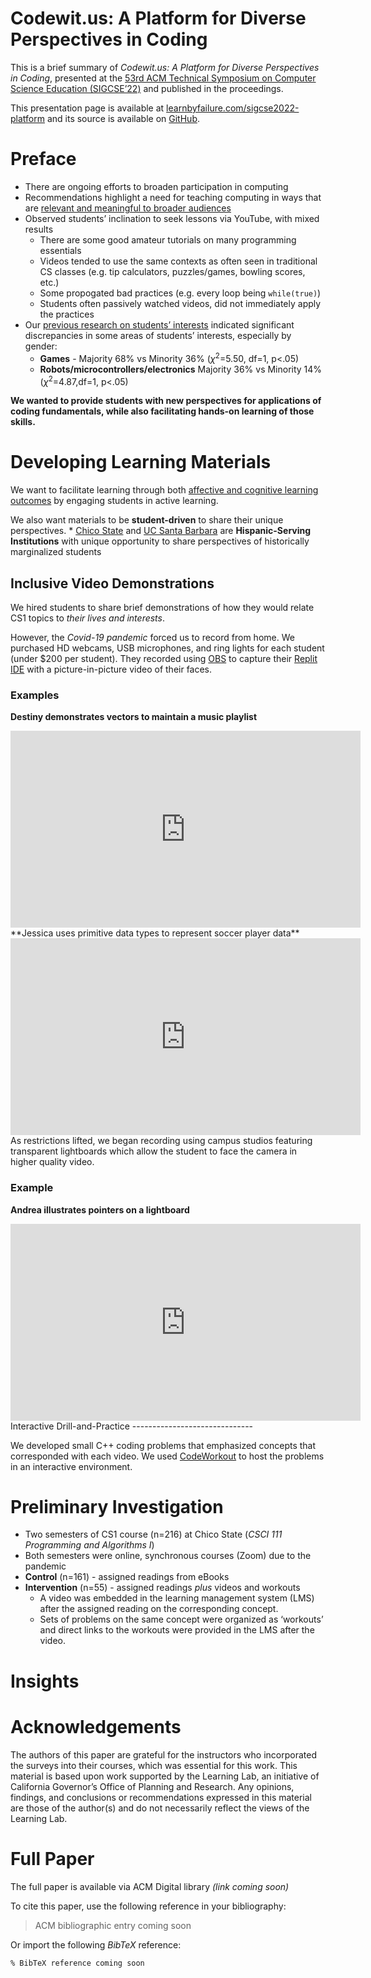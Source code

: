 Codewit.us: A Platform for Diverse Perspectives in Coding
=========================================================

This is a brief summary of *Codewit.us: A Platform for Diverse
Perspectives in Coding*, presented at the [53rd ACM Technical Symposium
on Computer Science Education
(SIGCSE’22)](https://sigcse2022.sigcse.org/) and published in the
proceedings.

This presentation page is available at
[learnbyfailure.com/sigcse2022-platform](https://learnbyfailure.com/sigcse2022-platform/)
and its source is available on
[GitHub](https://github.com/kbuffardi/sigcse2022-platform/).

Preface
=======

-   There are ongoing efforts to broaden participation in computing
-   Recommendations highlight a need for teaching computing in ways that
    are [relevant and meaningful to broader
    audiences](https://doi.org/10.1145/3502870.3506568)
-   Observed students’ inclination to seek lessons via YouTube, with
    mixed results
    -   There are some good amateur tutorials on many programming
        essentials
    -   Videos tended to use the same contexts as often seen in
        traditional CS classes (e.g. tip calculators, puzzles/games,
        bowling scores, etc.)
    -   Some propogated bad practices (e.g. every loop being
        `while(true)`)
    -   Students often passively watched videos, did not immediately
        apply the practices
-   Our [previous research on students’ interests](../interests/)
    indicated significant discrepancies in some areas of students’
    interests, especially by gender:
    -   **Games** - Majority 68% vs Minority 36% (*χ*<sup>2</sup>=5.50,
        df=1, p&lt;.05)
    -   **Robots/microcontrollers/electronics** Majority 36% vs Minority
        14% (*χ*<sup>2</sup>=4.87,df=1, p&lt;.05)

**We wanted to provide students with new perspectives for applications
of coding fundamentals, while also facilitating hands-on learning of
those skills.**

Developing Learning Materials
=============================

We want to facilitate learning through both [affective and cognitive
learning outcomes](https://en.wikipedia.org/wiki/Bloom%27s_taxonomy) by
engaging students in active learning.

We also want materials to be **student-driven** to share their unique
perspectives. \* [Chico State](https://csuchico.edu) and [UC Santa
Barbara](https://ucsb.edu) are **Hispanic-Serving Institutions** with
unique opportunity to share perspectives of historically marginalized
students

Inclusive Video Demonstrations
------------------------------

We hired students to share brief demonstrations of how they would relate
CS1 topics to *their lives and interests*.

However, the *Covid-19 pandemic* forced us to record from home. We
purchased HD webcams, USB microphones, and ring lights for each student
(under $200 per student). They recorded using
[OBS](https://obsproject.com/) to capture their [Replit
IDE](https://repl.it) with a picture-in-picture video of their faces.

### Examples

**Destiny demonstrates vectors to maintain a music playlist**

<!--html_preserve-->
<iframe width="560" height="315" src="https://www.youtube.com/embed/jxih9YOA5aM" title="YouTube video player" frameborder="0" allow="accelerometer; autoplay; clipboard-write; encrypted-media; gyroscope; picture-in-picture" allowfullscreen>
</iframe>
<!--/html_preserve-->
**Jessica uses primitive data types to represent soccer player data**

<!--html_preserve-->
<iframe width="560" height="315" src="https://www.youtube.com/embed/BVK6rCz_7SQ" title="YouTube video player" frameborder="0" allow="accelerometer; autoplay; clipboard-write; encrypted-media; gyroscope; picture-in-picture" allowfullscreen>
</iframe>
<!--/html_preserve-->
As restrictions lifted, we began recording using campus studios
featuring transparent lightboards which allow the student to face the
camera in higher quality video.

### Example

**Andrea illustrates pointers on a lightboard**

<!--html_preserve-->
<iframe width="560" height="315" src="https://www.youtube.com/embed/YGj-HgRFOk0" title="YouTube video player" frameborder="0" allow="accelerometer; autoplay; clipboard-write; encrypted-media; gyroscope; picture-in-picture" allowfullscreen>
</iframe>
<!--/html_preserve-->
Interactive Drill-and-Practice
------------------------------

We developed small C++ coding problems that emphasized concepts that
corresponded with each video. We used
[CodeWorkout](https://codeworkout.cs.vt.edu/) to host the problems in an
interactive environment.

Preliminary Investigation
=========================

-   Two semesters of CS1 course (n=216) at Chico State (*CSCI 111
    Programming and Algorithms I*)
-   Both semesters were online, synchronous courses (Zoom) due to the
    pandemic
-   **Control** (n=161) - assigned readings from eBooks
-   **Intervention** (n=55) - assigned readings *plus* videos and
    workouts
    -   A video was embedded in the learning management system (LMS)
        after the assigned reading on the corresponding concept.
    -   Sets of problems on the same concept were organized as
        ‘workouts’ and direct links to the workouts were provided in the
        LMS after the video.

Insights
========

Acknowledgements
================

The authors of this paper are grateful for the instructors who
incorporated the surveys into their courses, which was essential for
this work. This material is based upon work supported by the Learning
Lab, an initiative of California Governor’s Office of Planning and
Research. Any opinions, findings, and conclusions or recommendations
expressed in this material are those of the author(s) and do not
necessarily reflect the views of the Learning Lab.

Full Paper
==========

The full paper is available via ACM Digital library *(link coming soon)*

To cite this paper, use the following reference in your bibliography:

> ACM bibliographic entry coming soon

Or import the following *BibTeX* reference:

    % BibTeX reference coming soon
